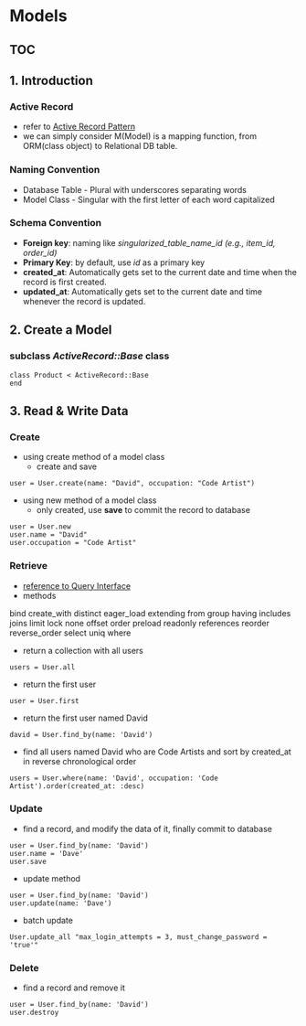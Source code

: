 # Models 

## TOC


## 1. Introduction

### Active Record 
- refer to [Active Record Pattern](https://www.martinfowler.com/eaaCatalog/activeRecord.html) 
- we can simply consider M(Model) is a mapping function, from ORM(class object) to Relational DB table. 

### Naming Convention
- Database Table - Plural with underscores separating words
- Model Class - Singular with the first letter of each word capitalized

### Schema Convention
- **Foreign key**: naming like *singularized_table_name_id (e.g., item_id, order_id)*
- **Primary Key**: by default, use *id* as a primary key
- **created_at**: Automatically gets set to the current date and time when the record is first created.
- **updated_at**: Automatically gets set to the current date and time whenever the record is updated.

## 2. Create a Model 

### subclass *ActiveRecord::Base* class
```
class Product < ActiveRecord::Base
end
```

## 3. Read & Write Data 

### Create 
- using create method of a model class 
  - create and save 
```
user = User.create(name: "David", occupation: "Code Artist")
```
- using new method of a model class
  - only created, use **save** to commit the record to database
```
user = User.new
user.name = "David"
user.occupation = "Code Artist"
```

### Retrieve
- [reference to Query Interface](http://guides.rubyonrails.org/v4.2/active_record_querying.html) 
- methods 
>
bind
create_with
distinct
eager_load
extending
from
group
having
includes
joins
limit
lock
none
offset
order
preload
readonly
references
reorder
reverse_order
select
uniq
where
>
- return a collection with all users
```
users = User.all
```
- return the first user
```
user = User.first
```
- return the first user named David
```
david = User.find_by(name: 'David')
```
- find all users named David who are Code Artists and sort by created_at in reverse chronological order
```
users = User.where(name: 'David', occupation: 'Code Artist').order(created_at: :desc)
```

### Update
- find a record, and modify the data of it, finally commit to database
```
user = User.find_by(name: 'David')
user.name = 'Dave'
user.save
```
- update method 
```
user = User.find_by(name: 'David')
user.update(name: 'Dave')
```
- batch update
```
User.update_all "max_login_attempts = 3, must_change_password = 'true'"
```

### Delete
- find a record and remove it
```
user = User.find_by(name: 'David')
user.destroy
```
